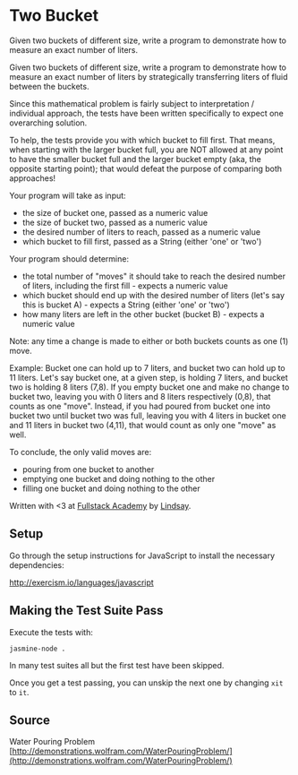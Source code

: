 # Two Bucket

Given two buckets of different size, write a program to demonstrate how to measure an exact number of liters.

Given two buckets of different size, write a program to demonstrate how to measure an exact number of liters by
strategically transferring liters of fluid between the buckets.

Since this mathematical problem is fairly subject to interpretation / individual approach, the tests have been
written specifically to expect one overarching solution.

To help, the tests provide you with which bucket to fill first. That means, when starting with the larger bucket
full, you are NOT allowed at any point to have the smaller bucket full and the larger bucket empty (aka, the
opposite starting point); that would defeat the purpose of comparing both approaches!

Your program will take as input:
- the size of bucket one, passed as a numeric value
- the size of bucket two, passed as a numeric value
- the desired number of liters to reach, passed as a numeric value
- which bucket to fill first, passed as a String (either 'one' or 'two')

Your program should determine:
- the total number of "moves" it should take to reach the desired number of liters, including the first fill - expects a numeric value
- which bucket should end up with the desired number of liters (let's say this is bucket A) - expects a String (either 'one' or 'two')
- how many liters are left in the other bucket (bucket B) - expects a numeric value

Note: any time a change is made to either or both buckets counts as one (1) move.

Example:
Bucket one can hold up to 7 liters, and bucket two can hold up to 11 liters. Let's say bucket one, at a given step,
is holding 7 liters, and bucket two is holding 8 liters (7,8). If you empty bucket one and make no change to bucket
two, leaving you with 0 liters and 8 liters respectively (0,8), that counts as one "move". Instead, if you had poured
from bucket one into bucket two until bucket two was full, leaving you with 4 liters in bucket one and 11 liters in
bucket two (4,11), that would count as only one "move" as well.

To conclude, the only valid moves are:
- pouring from one bucket to another
- emptying one bucket and doing nothing to the other
- filling one bucket and doing nothing to the other

Written with <3 at [Fullstack Academy](http://www.fullstackacademy.com/) by [Lindsay](http://lindsaylevine.com).
## Setup

Go through the setup instructions for JavaScript to
install the necessary dependencies:

http://exercism.io/languages/javascript

## Making the Test Suite Pass

Execute the tests with:

    jasmine-node .

In many test suites all but the first test have been skipped.

Once you get a test passing, you can unskip the next one by
changing `xit` to `it`.

## Source

Water Pouring Problem [http://demonstrations.wolfram.com/WaterPouringProblem/](http://demonstrations.wolfram.com/WaterPouringProblem/)
